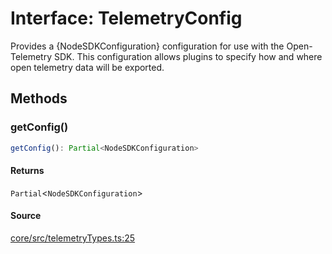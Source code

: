 # Interface: TelemetryConfig

Provides a {NodeSDKConfiguration} configuration for use with the
Open-Telemetry SDK. This configuration allows plugins to specify how and
where open telemetry data will be exported.

## Methods

### getConfig()

```ts
getConfig(): Partial<NodeSDKConfiguration>
```

#### Returns

`Partial`\<`NodeSDKConfiguration`\>

#### Source

[core/src/telemetryTypes.ts:25](https://github.com/firebase/genkit/blob/9cb10ef63dd6659f1a31ffd2367b7efa8acc10e5/js/core/src/telemetryTypes.ts#L25)

